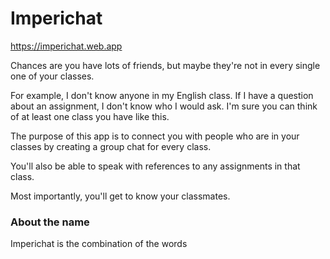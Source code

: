 # Imperichat

https://imperichat.web.app

Chances are you have lots of friends,
 but maybe they're not in every single one  of your classes.
 
For example, I don't know anyone in my English class. If I have a question about an assignment, I don't know who I would ask.
I'm sure you can think of at least one class you have like this.
 
 The purpose of this 
app is to connect you with people who are in your classes by creating a group chat for every class. 

You'll also be able to
speak with references to  any assignments in that class. 

 Most importantly, you'll get to
 know your classmates. 
 
 ### About the name
 
 Imperichat is the combination of the words 
